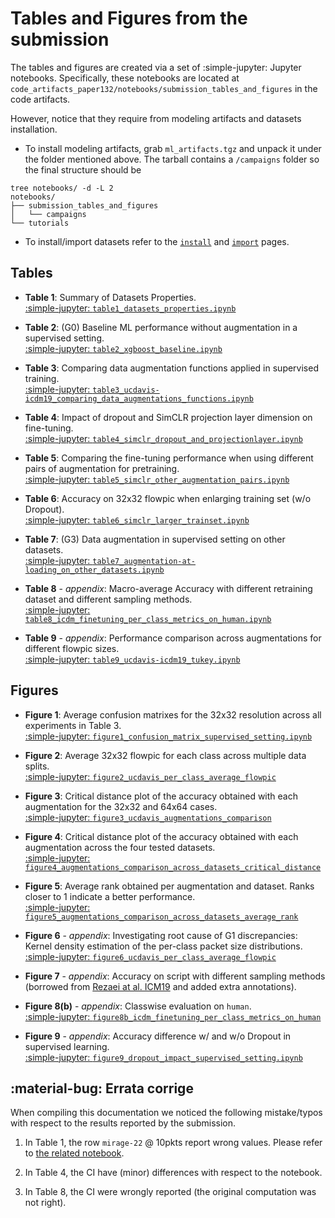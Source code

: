 # Tables and Figures from the submission

The tables and figures are created via a set of :simple-jupyter: Jupyter notebooks.
Specifically, these notebooks are located at `code_artifacts_paper132/notebooks/submission_tables_and_figures` 
in the code artifacts.

However, notice that they require from modeling artifacts and datasets installation.

* To install modeling artifacts, grab `ml_artifacts.tgz` and unpack it under the 
folder mentioned above. The tarball contains a `/campaigns` folder so the final
structure should be
```
tree notebooks/ -d -L 2
notebooks/
├── submission_tables_and_figures
│   └── campaigns
└── tutorials
```

* To install/import datasets refer to the [`install`](../../datasets/install) and [`import`](../../datasets/import) pages.

## Tables

- __Table 1__: Summary of Datasets Properties. 
<br>[:simple-jupyter: `table1_datasets_properties.ipynb`](../../paper_tables_and_figures/table1_datasets_properties/)

- __Table 2__:  (G0) Baseline ML performance without augmentation in a supervised setting.
<br>[:simple-jupyter: `table2_xgboost_baseline.ipynb`](../../paper_tables_and_figures/table2_xgboost_baseline/)

- __Table 3__: Comparing data augmentation functions applied in supervised training. 
<br>[:simple-jupyter: `table3_ucdavis-icdm19_comparing_data_augmentations_functions.ipynb`](../../paper_tables_and_figures/table3_ucdavis-icdm19_comparing_data_augmentations_functions/)

- __Table 4__:  Impact of dropout and SimCLR projection layer dimension on fine-tuning.
<br>[:simple-jupyter: `table4_simclr_dropout_and_projectionlayer.ipynb`](../../paper_tables_and_figures/table4_simclr_dropout_and_projectionlayer/)

- __Table 5__: Comparing the fine-tuning performance when using different pairs of augmentation for pretraining.
<br>[:simple-jupyter: `table5_simclr_other_augmentation_pairs.ipynb`](../../paper_tables_and_figures/table5_simclr_other_augmentation_pairs/)

- __Table 6__: Accuracy on 32x32 flowpic when enlarging training set (w/o Dropout).
<br>[:simple-jupyter: `table6_simclr_larger_trainset.ipynb`](../../paper_tables_and_figures/table6_simclr_larger_trainset/)

- __Table 7__: (G3) Data augmentation in supervised setting on other datasets. 
<br>[:simple-jupyter: `table7_augmentation-at-loading_on_other_datasets.ipynb`](../../paper_tables_and_figures/table7_augmentation-at-loading_on_other_datasets/)

- __Table 8__ - *appendix*: Macro-average Accuracy with different retraining dataset and different sampling methods.
<br>[:simple-jupyter: `table8_icdm_finetuning_per_class_metrics_on_human.ipynb`](../../paper_tables_and_figures/table8_icdm_finetuning_per_class_metrics_on_human/)

- __Table 9__ - *appendix*: Performance comparison across augmentations for different flowpic sizes.
<br>[:simple-jupyter: `table9_ucdavis-icdm19_tukey.ipynb`](../../paper_tables_and_figures/table9_ucdavis-icdm19_tukey/)


## Figures

- __Figure 1__: Average confusion matrixes for the 32x32 resolution across all experiments in Table 3. 
<br>[:simple-jupyter: `figure1_confusion_matrix_supervised_setting.ipynb`](../../paper_tables_and_figures/figure1_confusion_matrix_supervised_setting/)

- __Figure 2__: Average 32x32 flowpic for each class across multiple data splits. 
<br>[:simple-jupyter: `figure2_ucdavis_per_class_average_flowpic`](../../paper_tables_and_figures/figure2_ucdavis_per_class_average_flowpic/)

- __Figure 3__: Critical distance plot of the accuracy obtained with each augmentation for the 32x32 and 64x64 cases.
<br>[:simple-jupyter: `figure3_ucdavis_augmentations_comparison`](../../paper_tables_and_figures/figure3_ucdavis_augmentations_comparison/)

- __Figure 4__: Critical distance plot of the accuracy obtained with each augmentation across the four tested datasets.
<br>[:simple-jupyter: `figure4_augmentations_comparison_across_datasets_critical_distance`](../../paper_tables_and_figures/figure4_augmentations_comparison_across_datasets_critical_distance/)

- __Figure 5__: Average rank obtained per augmentation and dataset. Ranks closer to 1 indicate a better performance.
<br>[:simple-jupyter: `figure5_augmentations_comparison_across_datasets_average_rank`](../../paper_tables_and_figures/figure5_augmentations_comparison_across_datasets_average_rank/)

- __Figure 6__ - *appendix*: Investigating root cause of G1 discrepancies: Kernel density estimation of the per-class packet size distributions.
<br>[:simple-jupyter: `figure6_ucdavis_per_class_average_flowpic`](../../paper_tables_and_figures/figure6_ucdavis_kde_on_pkts_size/)

- __Figure 7__ - *appendix*: Accuracy on script with different sampling methods (borrowed from [Rezaei at al. ICM19](https://arxiv.org/abs/1812.09761) and added extra annotations).

- __Figure 8(b)__ - *appendix*: Classwise evaluation on `human`.
<br> [:simple-jupyter: `figure8b_icdm_finetuning_per_class_metrics_on_human`](../../paper_tables_and_figures/figure8b_icdm_finetuning_per_class_metrics_on_human/)

- __Figure 9__ - *appendix*: Accuracy difference w/ and w/o Dropout in supervised learning.
<br> [:simple-jupyter: `figure9_dropout_impact_supervised_setting.ipynb`](../../paper_tables_and_figures/figure9_dropout_impact_supervised_setting/)

## :material-bug: Errata corrige

When compiling this documentation we noticed
the following mistake/typos with respect to the results reported by the submission.

1. In Table 1, the row `mirage-22` @ 10pkts report wrong values. Please refer
to [the related notebook](../../paper_tables_and_figures/table1_datasets_properties/).

2. In Table 4, the CI have (minor) differences with respect to the notebook.

3. In Table 8, the CI were wrongly reported (the original computation was not right).
